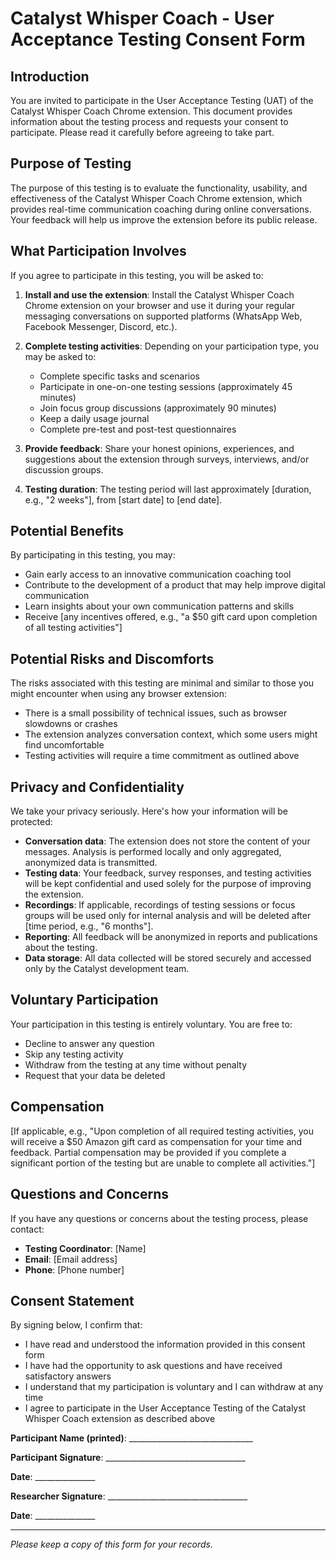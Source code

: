 # Catalyst Whisper Coach - User Acceptance Testing Consent Form

## Introduction

You are invited to participate in the User Acceptance Testing (UAT) of the Catalyst Whisper Coach Chrome extension. This document provides information about the testing process and requests your consent to participate. Please read it carefully before agreeing to take part.

## Purpose of Testing

The purpose of this testing is to evaluate the functionality, usability, and effectiveness of the Catalyst Whisper Coach Chrome extension, which provides real-time communication coaching during online conversations. Your feedback will help us improve the extension before its public release.

## What Participation Involves

If you agree to participate in this testing, you will be asked to:

1. **Install and use the extension**: Install the Catalyst Whisper Coach Chrome extension on your browser and use it during your regular messaging conversations on supported platforms (WhatsApp Web, Facebook Messenger, Discord, etc.).

2. **Complete testing activities**: Depending on your participation type, you may be asked to:
   - Complete specific tasks and scenarios
   - Participate in one-on-one testing sessions (approximately 45 minutes)
   - Join focus group discussions (approximately 90 minutes)
   - Keep a daily usage journal
   - Complete pre-test and post-test questionnaires

3. **Provide feedback**: Share your honest opinions, experiences, and suggestions about the extension through surveys, interviews, and/or discussion groups.

4. **Testing duration**: The testing period will last approximately [duration, e.g., "2 weeks"], from [start date] to [end date].

## Potential Benefits

By participating in this testing, you may:

- Gain early access to an innovative communication coaching tool
- Contribute to the development of a product that may help improve digital communication
- Learn insights about your own communication patterns and skills
- Receive [any incentives offered, e.g., "a $50 gift card upon completion of all testing activities"]

## Potential Risks and Discomforts

The risks associated with this testing are minimal and similar to those you might encounter when using any browser extension:

- There is a small possibility of technical issues, such as browser slowdowns or crashes
- The extension analyzes conversation context, which some users might find uncomfortable
- Testing activities will require a time commitment as outlined above

## Privacy and Confidentiality

We take your privacy seriously. Here's how your information will be protected:

- **Conversation data**: The extension does not store the content of your messages. Analysis is performed locally and only aggregated, anonymized data is transmitted.
- **Testing data**: Your feedback, survey responses, and testing activities will be kept confidential and used solely for the purpose of improving the extension.
- **Recordings**: If applicable, recordings of testing sessions or focus groups will be used only for internal analysis and will be deleted after [time period, e.g., "6 months"].
- **Reporting**: All feedback will be anonymized in reports and publications about the testing.
- **Data storage**: All data collected will be stored securely and accessed only by the Catalyst development team.

## Voluntary Participation

Your participation in this testing is entirely voluntary. You are free to:

- Decline to answer any question
- Skip any testing activity
- Withdraw from the testing at any time without penalty
- Request that your data be deleted

## Compensation

[If applicable, e.g., "Upon completion of all required testing activities, you will receive a $50 Amazon gift card as compensation for your time and feedback. Partial compensation may be provided if you complete a significant portion of the testing but are unable to complete all activities."]

## Questions and Concerns

If you have any questions or concerns about the testing process, please contact:

- **Testing Coordinator**: [Name]
- **Email**: [Email address]
- **Phone**: [Phone number]

## Consent Statement

By signing below, I confirm that:

- I have read and understood the information provided in this consent form
- I have had the opportunity to ask questions and have received satisfactory answers
- I understand that my participation is voluntary and I can withdraw at any time
- I agree to participate in the User Acceptance Testing of the Catalyst Whisper Coach extension as described above

**Participant Name (printed)**: _______________________________

**Participant Signature**: ___________________________________

**Date**: _______________

**Researcher Signature**: ___________________________________

**Date**: _______________

---

*Please keep a copy of this form for your records.*
